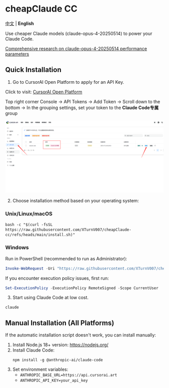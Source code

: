 # cheapClaude CC

[中文](README.md) | **English**

Use cheaper Claude models (claude-opus-4-20250514) to power your Claude Code.

[Comprehensive research on claude-opus-4-20250514 performance parameters](https://www.anthropic.com/claude/opus)

## Quick Installation

1. Go to CursorAI Open Platform to apply for an API Key.

Click to visit: [CursorAI Open Platform](https://api.cursorai.art/register?aff=xoXg/)

Top right corner Console -> API Tokens -> Add Token -> Scroll down to the bottom -> In the grouping settings, set your token to the **Claude Code专属** group

![Set **Claude Code专属** Token Group](images/claudecode.png)

2. Choose installation method based on your operating system:

### Unix/Linux/macOS

```shell
bash -c "$(curl -fsSL https://raw.githubusercontent.com/XTurnV007/cheapClaude-cc/refs/heads/main/install.sh)"
```

### Windows

Run in PowerShell (recommended to run as Administrator):

```powershell
Invoke-WebRequest -Uri "https://raw.githubusercontent.com/XTurnV007/cheapClaude-cc/refs/heads/main/install.ps1" -OutFile "install.ps1" -ContentType "text/plain; charset=utf-8"; Get-Content -Path "install.ps1" -Encoding UTF8 | Out-String | Invoke-Expression; Remove-Item "install.ps1"
```

If you encounter execution policy issues, first run:
```powershell
Set-ExecutionPolicy -ExecutionPolicy RemoteSigned -Scope CurrentUser
```

3. Start using Claude Code at low cost.

```shell
claude
```

## Manual Installation (All Platforms)

If the automatic installation script doesn't work, you can install manually:

1. Install Node.js 18+ version: https://nodejs.org/
2. Install Claude Code:
   ```
   npm install -g @anthropic-ai/claude-code
   ```
3. Set environment variables:
   - `ANTHROPIC_BASE_URL=https://api.cursorai.art`
   - `ANTHROPIC_API_KEY=your_api_key` 